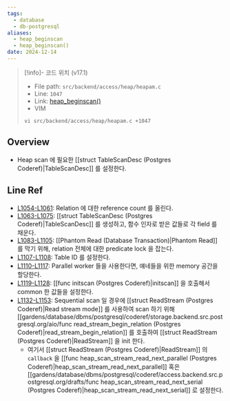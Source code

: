```yaml
---
tags:
  - database
  - db-postgresql
aliases:
  - heap_beginscan
  - heap_beginscan()
date: 2024-12-14
---
```

> [!info]- 코드 위치 (v17.1)
> - File path: `src/backend/access/heap/heapam.c`
> - Line: `1047`
> - Link: [heap_beginscan()](https://github.com/postgres/postgres/blob/REL_17_1/src/backend/access/heap/heapam.c#L1046-L1158)
> - VIM
> ```
> vi src/backend/access/heap/heapam.c +1047
> ```

## Overview

- Heap scan 에 필요한 [[struct TableScanDesc (Postgres Coderef)|TableScanDesc]] 를 설정한다.

## Line Ref

- [L1054-L1061](https://github.com/postgres/postgres/blob/REL_17_1/src/backend/access/heap/heapam.c#L1054-L1061): Relation 에 대한 reference count 를 올린다.
- [L1063-L1075](https://github.com/postgres/postgres/blob/REL_17_1/src/backend/access/heap/heapam.c#L1063-L1075): [[struct TableScanDesc (Postgres Coderef)|TableScanDesc]] 를 생성하고, 함수 인자로 받은 값들로 각 field 를 채운다.
- [L1083-L1105](https://github.com/postgres/postgres/blob/REL_17_1/src/backend/access/heap/heapam.c#L1083-L1105): [[Phantom Read (Database Transaction)|Phantom Read]] 를 막기 위해, relation 전체에 대한 predicate lock 을 잡는다.
- [L1107-L1108](https://github.com/postgres/postgres/blob/REL_17_1/src/backend/access/heap/heapam.c#L1107-L1108): Table ID 를 설정한다.
- [L1110-L1117](https://github.com/postgres/postgres/blob/REL_17_1/src/backend/access/heap/heapam.c#L1110-L1117): Parallel worker 들을 사용한다면, 얘네들을 위한 memory 공간을 할당한다.
- [L1119-L1128](https://github.com/postgres/postgres/blob/REL_17_1/src/backend/access/heap/heapam.c#L1119-L1128): [[func initscan (Postgres Coderef)|initscan]] 을 호출해서 common 한 값들을 설정한다.
- [L1132-L1153](https://github.com/postgres/postgres/blob/REL_17_1/src/backend/access/heap/heapam.c#L1132-L1153): Sequential scan 일 경우에 [[struct ReadStream (Postgres Coderef)|Read stream mode]] 를 사용하여 scan 하기 위해  [[gardens/database/dbms/postgresql/coderef/storage.backend.src.postgresql.org/aio/func read_stream_begin_relation (Postgres Coderef)|read_stream_begin_relation]] 를 호출하여 [[struct ReadStream (Postgres Coderef)|ReadStream]] 을 init 한다.
	- 여기서 [[struct ReadStream (Postgres Coderef)|ReadStream]] 의 `callback` 을 [[func heap_scan_stream_read_next_parallel (Postgres Coderef)|heap_scan_stream_read_next_parallel]] 혹은 [[gardens/database/dbms/postgresql/coderef/access.backend.src.postgresql.org/drafts/func heap_scan_stream_read_next_serial (Postgres Coderef)|heap_scan_stream_read_next_serial]] 로 설정한다.